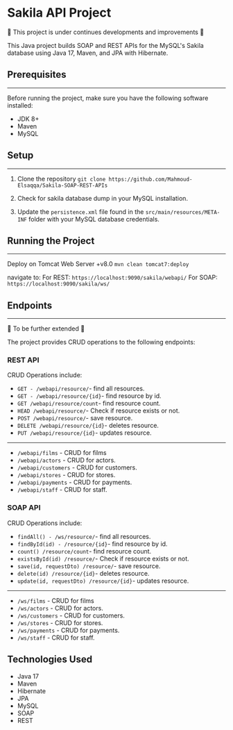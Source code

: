 # Sakila API Project

:construction: This project is under continues developments and improvements :construction:

This Java project builds SOAP and REST APIs for the MySQL's Sakila database using Java 17, Maven, and JPA with Hibernate.

## Prerequisites
---

Before running the project, make sure you have the following software installed:

- JDK 8+
- Maven
- MySQL

## Setup
---

1. Clone the repository
``` git clone https://github.com/Mahmoud-Elsaqqa/Sakila-SOAP-REST-APIs ```


2. Check for sakila database dump in your MySQL installation.


3. Update the `persistence.xml` file found in the `src/main/resources/META-INF` folder with your MySQL database credentials.

## Running the Project
---

Deploy on Tomcat Web Server +v8.0
`mvn clean tomcat7:deploy`

navigate to:
For REST: `https://localhost:9090/sakila/webapi/`
For SOAP: `https://localhost:9090/sakila/ws/`


## Endpoints
---
:construction: To be further extended :construction:

The project provides CRUD operations to the following endpoints:

### REST API

CRUD Operations include:
- `GET - /webapi/resource/`- find all resources.
- `GET - /webapi/resource/{id}`- find resource by id.
- `GET /webapi/resource/count`- find resource count.
- `HEAD /webapi/resource/`- Check if resource exists or not.
- `POST /webapi/resource/`- save resource.
- `DELETE /webapi/resource/{id}`- deletes resource.
- `PUT /webapi/resource/{id}`- updates resource.
---
- `/webapi/films` - CRUD for films
- `/webapi/actors` - CRUD for actors.
- `/webapi/customers` - CRUD for customers.
- `/webapi/stores` - CRUD for stores.
- `/webapi/payments` - CRUD for payments.
- `/webapi/staff` - CRUD for staff.

### SOAP API

CRUD Operations include:
- `findAll() - /ws/resource/`- find all resources.
- `findById(id) - /resource/{id}`- find resource by id.
- `count() /resource/count`- find resource count.
- `existsById(id) /resource/`- Check if resource exists or not.
- `save(id, requestDto) /resource/`- save resource.
- `delete(id) /resource/{id}`- deletes resource.
- `update(id, requestDto) /resource/{id}`- updates resource.
---
- `/ws/films` - CRUD for films
- `/ws/actors` - CRUD for actors.
- `/ws/customers` - CRUD for customers.
- `/ws/stores` - CRUD for stores.
- `/ws/payments` - CRUD for payments.
- `/ws/staff` - CRUD for staff.


## Technologies Used

- Java 17
- Maven
- Hibernate
- JPA
- MySQL
- SOAP
- REST


